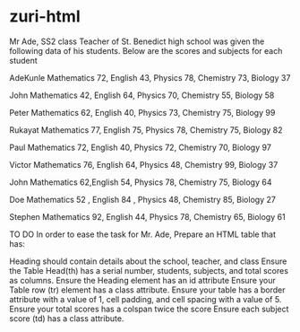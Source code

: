 # zuri-html

Mr Ade, SS2 class Teacher of St. Benedict high school was given the following data of his students. Below are the scores and subjects for each student

AdeKunle Mathematics 72, English 43, Physics 78, Chemistry 73, Biology 37

John Mathematics 42, English 64, Physics 70, Chemistry 55, Biology 58

Peter Mathematics 62, English 40, Physics 73, Chemistry 75, Biology 99

Rukayat Mathematics 77, English 75, Physics 78, Chemistry 75, Biology 82

Paul Mathematics 72, English 40, Physics 72, Chemistry 70, Biology 97

Victor Mathematics 76, English 64, Physics 48, Chemistry 99, Biology 37

John Mathematics 62,English 54, Physics 78, Chemistry 75, Biology 64

Doe Mathematics 52 , English 84 , Physics 48, Chemistry 85, Biology 27

Stephen Mathematics 92, English 44, Physics 78, Chemistry 65, Biology 61

TO DO
In order to ease the task for Mr. Ade, Prepare an HTML table that has:

Heading should contain details about the school, teacher, and class
Ensure the Table Head(th) has a serial number, students, subjects, and total scores as columns.
Ensure the Heading element has an id attribute
Ensure your Table row (tr) element has a class attribute.
Ensure your table has a border attribute with a value of 1, cell padding, and cell spacing with a value of 5.
Ensure your total scores has a colspan twice the score
Ensure each subject score (td) has a class attribute.
